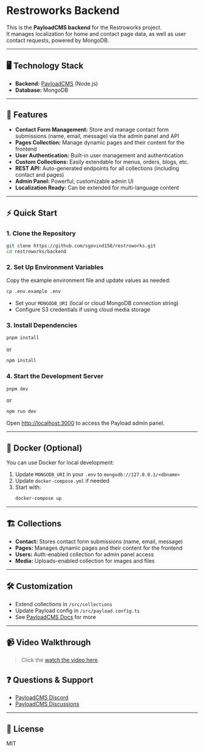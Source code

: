 # Restroworks Backend

This is the **PayloadCMS backend** for the Restroworks project.  
It manages localization for home and contact page data, as well as user contact requests, powered by MongoDB.

---

## 🖥️ Technology Stack

- **Backend:** [PayloadCMS](https://payloadcms.com/) (Node.js)
- **Database:** MongoDB

---

## 🚀 Features

- **Contact Form Management:** Store and manage contact form submissions (name, email, message) via the admin panel and API
- **Pages Collection:** Manage dynamic pages and their content for the frontend
- **User Authentication:** Built-in user management and authentication
- **Custom Collections:** Easily extendable for menus, orders, blogs, etc.
- **REST API:** Auto-generated endpoints for all collections (including contact and pages)
- **Admin Panel:** Powerful, customizable admin UI
- **Localization Ready:** Can be extended for multi-language content

---

## ⚡ Quick Start

### 1. Clone the Repository

```sh
git clone https://github.com/sgovind158/restroworks.git
cd restroworks/backend
```

### 2. Set Up Environment Variables

Copy the example environment file and update values as needed:

```sh
cp .env.example .env
```

- Set your `MONGODB_URI` (local or cloud MongoDB connection string)
- Configure S3 credentials if using cloud media storage

### 3. Install Dependencies

```sh
pnpm install
```
or
```sh
npm install
```

### 4. Start the Development Server

```sh
pnpm dev
```
or
```sh
npm run dev
```

Open [http://localhost:3000](http://localhost:3000) to access the Payload admin panel.

---

## 🐳 Docker (Optional)

You can use Docker for local development:

1. Update `MONGODB_URI` in your `.env` to `mongodb://127.0.0.1/<dbname>`
2. Update `docker-compose.yml` if needed
3. Start with:
   ```sh
   docker-compose up
   ```

---

## 🏗️ Collections

- **Contact:** Stores contact form submissions (name, email, message)
- **Pages:** Manages dynamic pages and their content for the frontend
- **Users:** Auth-enabled collection for admin panel access
- **Media:** Uploads-enabled collection for images and files
---


## 🛠️ Customization

- Extend collections in `/src/collections`
- Update Payload config in `/src/payload.config.ts`
- See [PayloadCMS Docs](https://payloadcms.com/docs) for more

---

## 📹 Video Walkthrough

> Click the [watch the video here](https://youtu.be/MLgRtuFnhug).

## ❓ Questions & Support

- [PayloadCMS Discord](https://discord.com/invite/payload)
- [PayloadCMS Discussions](https://github.com/payloadcms/payload/discussions)

---

## 📄 License

MIT